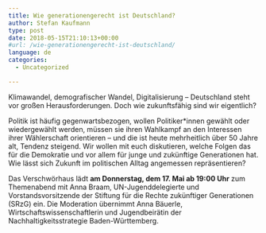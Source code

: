 ```yaml
---
title: Wie generationengerecht ist Deutschland?
author: Stefan Kaufmann
type: post
date: 2018-05-15T21:10:13+00:00
#url: /wie-generationengerecht-ist-deutschland/
language: de
categories:
  - Uncategorized

---
```

Klimawandel, demografischer Wandel, Digitalisierung – Deutschland steht vor großen Herausforderungen. Doch wie zukunftsfähig sind wir eigentlich?
  
Politik ist häufig gegenwartsbezogen, wollen Politiker*innen gewählt oder wiedergewählt werden, müssen sie ihren Wahlkampf an den Interessen ihrer Wählerschaft orientieren – und die ist heute mehrheitlich über 50 Jahre alt, Tendenz steigend. Wir wollen mit euch diskutieren, welche Folgen das für die Demokratie und vor allem für junge und zukünftige Generationen hat. Wie lässt sich Zukunft im politischen Alltag angemessen repräsentieren?

Das Verschwörhaus lädt **am Donnerstag, dem 17. Mai ab 19:00 Uhr** zum Themenabend mit Anna Braam, UN-Jugenddelegierte und Vorstandsvorsitzende der Stiftung für die Rechte zukünftiger Generationen (SRzG) ein. Die Moderation übernimmt Anna Bäuerle, Wirtschaftswissenschaftlerin und Jugendbeirätin der Nachhaltigkeitsstrategie Baden-Württemberg.
